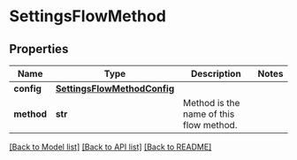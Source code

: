 # SettingsFlowMethod

## Properties
Name | Type | Description | Notes
------------ | ------------- | ------------- | -------------
**config** | [**SettingsFlowMethodConfig**](SettingsFlowMethodConfig.md) |  | 
**method** | **str** | Method is the name of this flow method. | 

[[Back to Model list]](../README.md#documentation-for-models) [[Back to API list]](../README.md#documentation-for-api-endpoints) [[Back to README]](../README.md)


